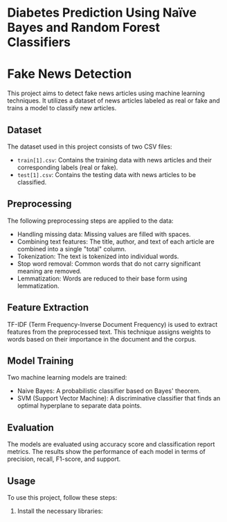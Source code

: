 # Diabetes Prediction Using Naïve Bayes and Random Forest Classifiers
  
# Fake News Detection

This project aims to detect fake news articles using machine learning techniques. It utilizes a dataset of news articles labeled as real or fake and trains a model to classify new articles.

## Dataset

The dataset used in this project consists of two CSV files:

- `train[1].csv`: Contains the training data with news articles and their corresponding labels (real or fake).
- `test[1].csv`: Contains the testing data with news articles to be classified.


## Preprocessing

The following preprocessing steps are applied to the data:

- Handling missing data: Missing values are filled with spaces.
- Combining text features: The title, author, and text of each article are combined into a single "total" column.
- Tokenization: The text is tokenized into individual words.
- Stop word removal: Common words that do not carry significant meaning are removed.
- Lemmatization: Words are reduced to their base form using lemmatization.

## Feature Extraction

TF-IDF (Term Frequency-Inverse Document Frequency) is used to extract features from the preprocessed text. This technique assigns weights to words based on their importance in the document and the corpus.

## Model Training

Two machine learning models are trained:

- Naive Bayes: A probabilistic classifier based on Bayes' theorem.
- SVM (Support Vector Machine): A discriminative classifier that finds an optimal hyperplane to separate data points.

## Evaluation

The models are evaluated using accuracy score and classification report metrics. The results show the performance of each model in terms of precision, recall, F1-score, and support.

## Usage

To use this project, follow these steps:

1. Install the necessary libraries:
